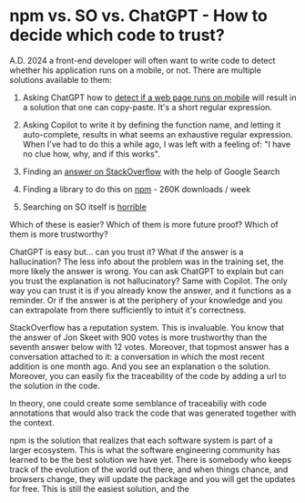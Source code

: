 
# npm vs. SO vs. ChatGPT - How to decide which code to trust? 

A.D. 2024 a front-end developer will often want to write code to detect whether his application runs on a mobile, or not. There are multiple solutions available to them: 

1. Asking ChatGPT how to [detect if a web page runs on mobile](https://chat.openai.com/c/7305bbcc-a0a6-4c64-b263-e6133c69c5d0) will result in a solution that one can copy-paste. It's a short regular expression. 

2. Asking Copilot to write it by defining the function name, and letting it auto-complete, results in what seems an exhaustive regular expression. When I've had to do this a while ago, I was left with a feeling of: "I have no clue how, why, and if this works". 


3. Finding an [answer on StackOverflow](https://stackoverflow.com/questions/11381673/detecting-a-mobile-browser) with the help of Google Search
4. Finding a library to do this on [npm](https://www.npmjs.com/package/ismobilejs) - 260K downloads / week
5. Searching on SO itself is [horrible](https://stackoverflow.com/search?q=javascript+function+to+detect+if+code+runs+on+mobile%3F&s=2b6050df-922e-4754-a94c-aaca6d996c51) 

Which of these is easier? Which of them is more future proof? Which of them is more trustworthy? 

ChatGPT is easy but... can you trust it? What if the answer is a hallucination? The less info about the problem was in the training set, the more likely the answer is wrong. You can ask ChatGPT to explain but can you trust the explanation is not hallucinatory? Same with Copilot. The only way you can trust it is if you already know the answer, and it functions as a reminder. Or if the answer is at the periphery of your knowledge and you can extrapolate from there sufficiently to intuit it's correctness. 

StackOverflow has a reputation system. This is invaluable. You know that the answer of Jon Skeet with 900 votes is more trustworthy than the seventh answer below with 12 votes. Moreover, that topmost answer has a conversation attached to it: a conversation in which the most recent addition is one month ago. And you see an explanation o the solution. Moreover, you can easily fix the traceability of the code by adding a url to the solution in the code. 

In theory, one could create some semblance of traceabiliy with code annotations that would also track the code that was generated together with the context. 

npm is the solution that realizes that each software system is part of a larger ecosystem. This is what the software engineering community has learned to be the best solution we have yet. There is somebody who keeps track of the evolution of the world out there, and when things chance, and browsers change, they will update the package and you will get the updates for free. This is still the easiest solution, and the 


